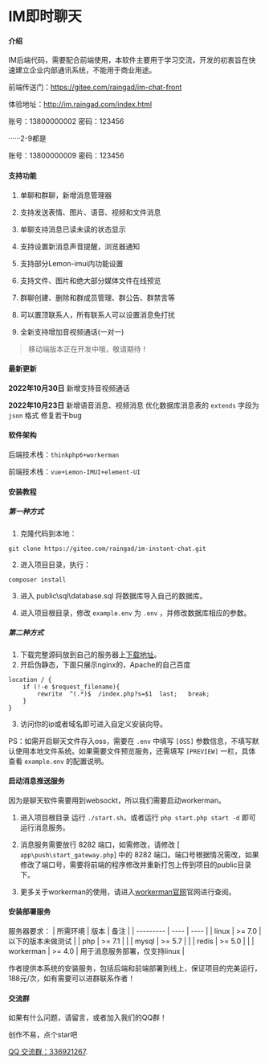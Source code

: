 # IM即时聊天

#### 介绍
IM后端代码，需要配合前端使用，本软件主要用于学习交流，开发的初衷旨在快速建立企业内部通讯系统，不能用于商业用途。

前端传送门：https://gitee.com/raingad/im-chat-front

体验地址：http://im.raingad.com/index.html

账号：13800000002  密码：123456

······2-9都是

账号：13800000009  密码：123456

#### 支持功能

1. 单聊和群聊，新增消息管理器

2. 支持发送表情、图片、语音、视频和文件消息

3. 单聊支持消息已读未读的状态显示

4. 支持设置新消息声音提醒，浏览器通知

5. 支持部分Lemon-imui内功能设置

6. 支持文件、图片和绝大部分媒体文件在线预览

7. 群聊创建、删除和群成员管理、群公告、群禁言等

8. 可以置顶联系人，所有联系人可以设置消息免打扰
   
9.  全新支持增加音视频通话(一对一)


> 移动端版本正在开发中哦，敬请期待！

#### 最新更新

**2022年10月30日**
新增支持音视频通话

**2022年10月23日**
新增语音消息、视频消息
优化数据库消息表的 `extends` 字段为 `json` 格式
修复若干bug

#### 软件架构

后端技术栈：`thinkphp6+workerman`

前端技术栈：`vue+Lemon-IMUI+element-UI`


#### 安装教程
##### 第一种方式
1.  克隆代码到本地： 
``` 
git clone https://gitee.com/raingad/im-instant-chat.git
```
2.  进入项目目录，执行： 
```
composer install
```
3.  进入 public\sql\database.sql 将数据库导入自己的数据库。

4.  进入项目根目录，修改 `example.env` 为 `.env` ，并修改数据库相应的参数。

##### 第二种方式
1. 下载完整源码放到自己的服务器上[下载地址](https://gitee.com/raingad/im-instant-chat/releases/0.6.14)。
2. 开启伪静态，下面只展示nginx的，Apache的自己百度
``` 
location / {
	if (!-e $request_filename){
		rewrite  ^(.*)$  /index.php?s=$1  last;   break;
	}
}
```
3. 访问你的ip或者域名即可进入自定义安装向导。

PS：如需开启聊天文件存入oss，需要在 `.env` 中填写 `[OSS]` 参数信息，不填写默认使用本地文件系统。如果需要文件预览服务，还需填写 `[PREVIEW]` 一栏，具体查看 `example.env` 的配置说明。

#### 启动消息推送服务
因为是聊天软件需要用到websockt，所以我们需要启动workerman。

1. 进入项目根目录 运行 `./start.sh`，或者运行 `php start.php start -d` 即可运行消息服务。

2. 消息服务需要放行 8282 端口，如需修改，请修改 [ `app\push\start_gateway.php`] 中的 8282 端口。端口号根据情况需改，如果修改了端口号，需要将前端的程序修改并重新打包上传到项目的public目录下。

3. 更多关于workerman的使用，请进入[workerman官网](https://www.workerman.net/)官网进行查阅。

#### 安装部署服务

服务器要求：
|  所需环境 | 版本 | 备注 |
| --------- | ---- | ---- |
| linux    | >= 7.0 |  以下的版本未做测试   |
| php | >= 7.1 |      |
| mysql    | >= 5.7 |      |
| redis    | >= 5.0 |     |
| workerman    | >= 4.0 |  用于消息服务部署，仅支持linux    |

作者提供本系统的安装服务，包括后端和前端部署到线上，保证项目的完美运行，188元/次，如有需要可以进群联系作者！

#### 交流群
如果有什么问题，请留言，或者加入我们的QQ群！

创作不易，点个star吧

[QQ 交流群：336921267](https://jq.qq.com/?_wv=1027&k=jMQAt9lh).

